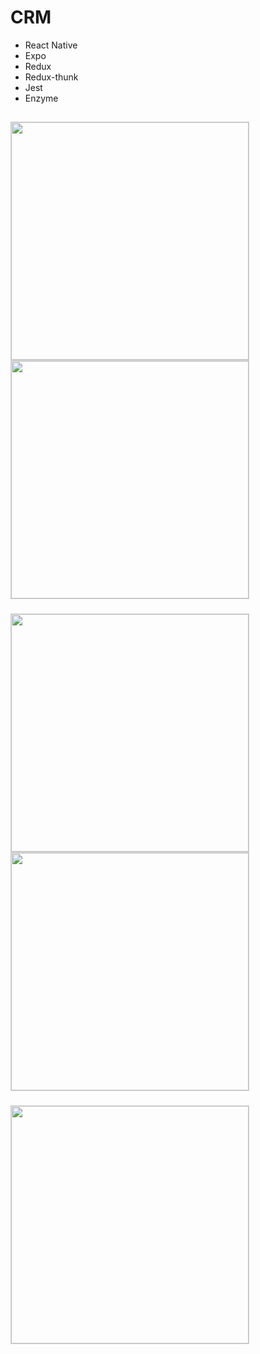 # CRM

* React Native
* Expo
* Redux
* Redux-thunk
* Jest
* Enzyme

## 
<image src='./assets/screenshots/contact-list.png' width='380' style='border:1px solid #d3d3d3;' />
<image src='./assets/screenshots/contact-detail.png' width='380' style='border:1px solid #d3d3d3;' />

### 
<image src='./assets/screenshots/edit-contact.png' width='380' style='border:1px solid #d3d3d3;' />
<image src='./assets/screenshots/new-contact.png' width='380' style='border:1px solid #d3d3d3;' />

### 
<image src='./assets/screenshots/company-list.png' width='380' style='border:1px solid #d3d3d3;' />